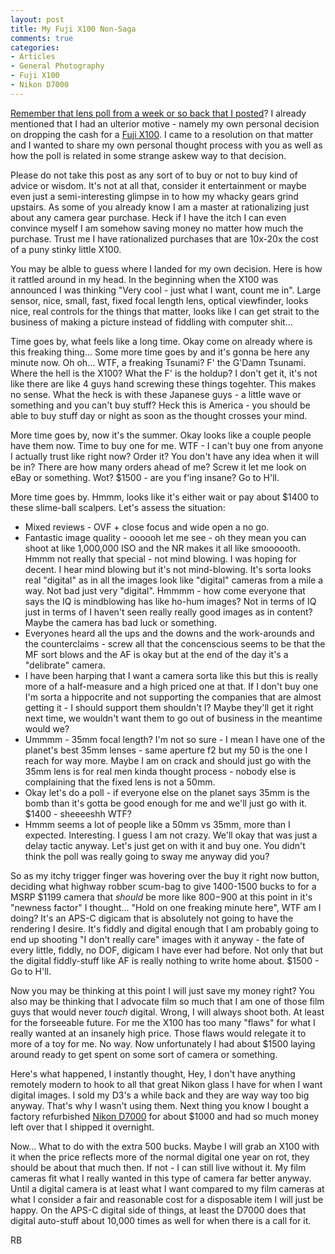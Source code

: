 ```yaml
---
layout: post
title: My Fuji X100 Non-Saga
comments: true
categories:
- Articles
- General Photography
- Fuji X100
- Nikon D7000
---
```

<a href="http://photo.rwboyer.com/2011/08/12/your-desert-island-lens/">Remember that lens poll from a week or so back that I posted</a>? I already mentioned that I had an ulterior motive - namely my own personal decision on dropping the cash for a <a href="http://www.amazon.com/gp/product/B0043RS864/ref=as_li_ss_tl?ie=UTF8&amp;tag=rbde-20&amp;linkCode=as2&amp;camp=217145&amp;creative=399373&amp;creativeASIN=B0043RS864">Fuji X100</a>. I came to a resolution on that matter and I wanted to share my own personal thought process with you as well as how the poll is related in some strange askew way to that decision.

Please do not take this post as any sort of to buy or not to buy kind of advice or wisdom. It's not at all that, consider it entertainment or maybe even just a semi-interesting glimpse in to how my whacky gears grind upstairs. As some of you already know I am a master at rationalizing just about any camera gear purchase. Heck if I have the itch I can even convince myself I am somehow saving money no matter how much the purchase. Trust me I have rationalized purchases that are 10x-20x the cost of a puny stinky little X100.

You may be alble to guess where I landed for my own decision. Here is how it rattled around in my head. In the beginning when the X100 was announced I was thinking "Very cool - just what I want, count me in". Large sensor, nice, small, fast, fixed focal length lens, optical viewfinder, looks nice, real controls for the things that matter, looks like I can get strait to the business of making a picture instead of fiddling with computer shit...

Time goes by, what feels like a long time. Okay come on already where is this freaking thing... Some more time goes by and it's gonna be here any minute now. Oh oh... WTF, a freaking Tsunami? F' the G'Damn Tsunami. Where the hell is the X100? What the F' is the holdup? I don't get it, it's not like there are like 4 guys hand screwing these things togehter. This makes no sense.  What the heck is with these Japanese guys - a little wave or something and you can't buy stuff? Heck this is America - you should be able to buy stuff day or night as soon as the thought crosses your mind.

More time goes by, now it's the summer. Okay looks like a couple people have them now. Time to buy one for me. WTF - I can't buy one from anyone I actually trust like right now? Order it? You don't have any idea when it will be in? There are how many orders ahead of me? Screw it let me look on eBay or something. Wot? $1500 - are you f'ing insane? Go to H'll.

More time goes by. Hmmm, looks like it's either wait or pay about $1400 to these slime-ball scalpers. Let's assess the situation:
* Mixed reviews - OVF + close focus and wide open a no go.
* Fantastic image quality - oooooh let me see - oh they mean you can shoot at like 1,000,000 ISO and the NR makes it all like smoooooth. Hmmm not really that special - not mind blowing. I was hoping for decent. I hear mind blowing but it's not mind-blowing. It's sorta looks real "digital" as in all the images look like "digital" cameras from a mile a way. Not bad just very "digital". Hmmmm - how come everyone that says the IQ is mindblowing has like ho-hum images? Not in terms of IQ just in terms of I haven't seen really really good images as in content? Maybe the camera has bad luck or something.
* Everyones heard all the ups and the downs and the work-arounds and the counterclaims - screw all that the concenscious seems to be that the MF sort blows and the AF is okay but at the end of the day it's a "delibrate" camera.
* I have been harping that I want a camera sorta like this but this is really more of a half-measure and a high priced one at that. If I don't buy one I'm sorta a hippocrite and not supporting the companies that are almost getting it - I should support them shouldn't I? Maybe they'll get it right next time, we wouldn't want them to go out of business in the meantime would we?
* Ummmm - 35mm focal length? I'm not so sure - I mean I have one of the planet's best 35mm lenses - same aperture f2 but my 50 is the one I reach for way more. Maybe I am on crack and should just go with the 35mm lens is for real men kinda thought process - nobody else is complaining that the fixed lens is not a 50mm.
* Okay let's do a poll - if everyone else on the planet says 35mm is the bomb than it's gotta be good enough for me and we'll just go with it. $1400 - sheeeeshh WTF?
* Hmmm seems a lot of people like a 50mm vs 35mm, more than I expected. Interesting. I guess I am not crazy. We'll okay that was just a delay tactic anyway. Let's just get on with it and buy one. You didn't think the poll was really going to sway me anyway did you?

So as my itchy trigger finger was hovering over the buy it right now button, deciding what highway robber scum-bag to give 1400-1500 bucks to for a MSRP $1199 camera that <em>should</em> be more like $800-$900 at this point in it's "newness factor" I thought... "Hold on one freaking minute here", WTF am I doing? It's an APS-C digicam that is absolutely not going to have the rendering I desire. It's fiddly and digital enough that I am probably going to end up shooting "I don't really care" images with it anyway - the fate of every little, fiddly, no DOF, digicam I have ever had before. Not only that but the digital fiddly-stuff like AF is really nothing to write home about. $1500 - Go to H'll.

Now you may be thinking at this point I will just save my money right? You also may be thinking that I advocate film so much that I am one of those film guys that would never <em>touch</em> digital. Wrong, I will always shoot both. At least for the forseeable future. For me the X100 has too many "flaws" for what I really wanted at an insanely high price. Those flaws would relegate it to more of a toy for me. No way. Now unfortunately I had about $1500 laying around ready to get spent on some sort of camera or something.

Here's what happened, I instantly thought, Hey, I don't have anything remotely modern to hook to all that great Nikon glass I have for when I want digital images. I sold my D3's a while back and they are way way too big anyway. That's why I wasn't using them. Next thing you know I bought a factory refurbished <a href="http://www.amazon.com/gp/product/B0042X9LC4/ref=as_li_ss_tl?ie=UTF8&amp;tag=rbde-20&amp;linkCode=as2&amp;camp=217145&amp;creative=399369&amp;creativeASIN=B0042X9LC4">Nikon D7000</a> for about $1000 and had so much money left over that I shipped it overnight.

Now... What to do with the extra 500 bucks. Maybe I will grab an X100 with it when the price reflects more of the normal digital one year on rot, they should be about that much then. If not - I can still live without it. My film cameras fit what I really wanted in this type of camera far better anyway. Until a digital camera is at least what I want compared to my film cameras at what I consider a fair and reasonable cost for a disposable item I will just be happy. On the APS-C digital side of things, at least the D7000 does that digital auto-stuff about 10,000 times as well for when there is a call for it.

RB